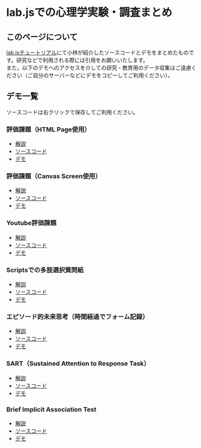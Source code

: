 # lab.jsでの心理学実験・調査まとめ

## このページについて
[lab.jsチュートリアル](https://labjs.yucis.net/)にて小林が紹介したソースコードとデモをまとめたものです。研究などで利用される際には引用をお願いいたします。    
また，以下のデモへのアクセスを介しての研究・教育用のデータ収集はご遠慮ください（ご自分のサーバーなどにデモをコピーしてご利用ください）。

## デモ一覧
ソースコードは右クリックで保存してご利用ください。

### 評価課題（HTML Page使用）
 * [解説](https://labjs.yucis.net/Page-f1e53b9764094b228329da71aedbbe35) 
 * [ソースコード](rating_page/ratingTaskDemoPage.study.json) 
 * [デモ](rating_page/index.html)

### 評価課題（Canvas Screen使用）
 * [解説](https://labjs.yucis.net/Screen-8ffb3e5f765a48599dd570ed86949146) 
 * [ソースコード](rating_screen/ratingScreen.json) 
 * [デモ](rating_screen/index.html)

### Youtube評価課題
 * [解説](https://labjs.yucis.net/Youtube-26c6b948df5140b98a6d92f957295a03) 
 * [ソースコード](youtubeDemo/youtubeDemo.json) 
 * [デモ](youtubeDemo/index.html)

### Scriptsでの多肢選択質問紙
 * [解説](https://labjs.yucis.net/Scripts-2abebf7cb25b4786aca9fbdddfece9fa) 
 * [ソースコード](questionarrieScriptsDemo/questionarrieScripts.json) 
 * [デモ](questionarrieScriptsDemo/index.html)

 ### エピソード的未来思考（時間経過でフォーム記録）
 * [解説](https://labjs.yucis.net/88e894d61bfc482491218adf2473391e)
 * [ソースコード](getFormByTimeout/getFormByTimeoutDemo.json) 
 * [デモ](getFormByTimeout/index.html)

### SART（Sustained Attention to Response Task）
 * [解説](https://labjs.yucis.net/SART-a03850d716e1489c9f947e7e33f88b94) 
 * [ソースコード](SART_demo/SART_demo.json) 
 * [デモ](SART_demo/index.html)
 
### Brief Implicit Association Test
 * [解説](https://labjs.yucis.net/Brief-IAT-e8d27a5f03864401a0ceb29f2260d887)
 * [ソースコード](biat_food/BIAT_food.json) 
 * [デモ](biat_food/index.html)
